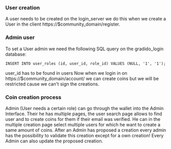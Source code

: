 ### User creation
A user needs to be created on the login_server we do this when we create a User in the client https://$community_domain/register.

### Admin user
To set a User admin we need the following SQL query on the gradido_login database:
```
INSERT INTO user_roles (id, user_id, role_id) VALUES (NULL, '1', '1');
```
user_id has to be found in users
Now when we login in on https://$community_domain/account/ we can create coins but we will be restricted cause we can't sign the creations.

### Coin creation process
Admin (User needs a certain role) can go through the wallet into the Admin Interface. 
Their he has multiple pages, the user search page allows to find user and to create coins for them if their email was verified. He can in the multiple creation page select multiple users for which he want to create a same amount of coins.
After an Admin has proposed a creation every admin has the possibility to validate this creation except for a own creation! Every Admin can also update the proposed creation.
